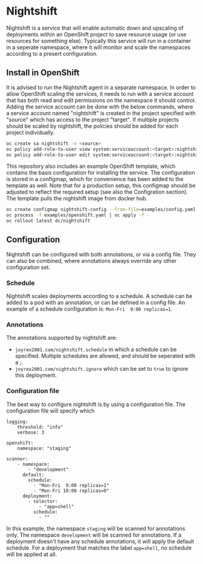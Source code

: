 # Nightshift

Nightshift is a service that will enable automatic down and upscaling of
deployments within an OpenShift project to save resource usage (or use
resources for something else). Typically this service will run in a container
in a seperate namespace, where it will monitor and scale the namespaces
according to a presert configuration.

## Install in OpenShift

It is advised to run the Nightshift agent in a separate namespace. In order to
allow OpenShift scaling the services, it needs to run with a service account
that has both read and edit permissions on the namespace it should control.
Adding the service account can be done with the below commands, where a
service account named "nightshift" is created in the project specified with
"source" which has access to the project "target". If multiple projects
should be scaled by nightshift, the policies should be added for each project
individually.

```bash
oc create sa nightshift -n <source>
oc policy add-role-to-user view system:serviceaccount:<target>:nightshift -n <source>
oc policy add-role-to-user edit system:serviceaccount:<target>:nightshift -n <source>
```

This repository also includes an example OpenShift template, which contains
the basis configuration for installing the service. The configuration is stored
in a configmap, which for convenience has been added to the template as well.
Note that for a production setup, this configmap should be adjusted to reflect
the required setup (see also the Configration section). The template pulls the
nightshift image from docker hub.

```bash
oc create configmap nightshift-config --from-file=examples/config.yaml
oc process -f examples/openshift.yaml | oc apply -f -
oc rollout latest dc/nightshift
```

## Configuration

Nightshift can be configured with both annotations, or via a config file. They
can also be combined, where annotations always override any other configuration
set.

### Schedule

Nightshift scales deployments according to a schedule. A schedule can be
added to a pod with an annotation, or can be defined in a config file. An
example of a schedule configuration is: ```Mon-Fri  9:00 replicas=1```.

### Annotations

The annotations supported by nightshift are:

* ```joyrex2001.com/nightshift.schedule``` in which a schedule can be specified. Multiple schedules are allowed, and should be seperated with a ;.
* ```joyrex2001.com/nightshift.ignore``` which can be set to ```true``` to ignore this deployment.

### Configuration file

The best way to configure nightshift is by using a configuration file. The
configuration file will specify which

```
logging:
    threshold: "info"
    verbose: 3

openshift:
    namespace: "staging"

scanner:
    - namespace:
        - "development"
      default:
        schedule:
          - "Mon-Fri  9:00 replicas=1"
          - "Mon-Fri 18:00 replicas=0"
      deployment:
        - selector:
            - "app=shell"
          schedule:
            - ""
```

In this example, the namespace ```staging``` will be scanned for annotations
only. The namespace ```development``` will be scanned for annotations. If a
deployment doesn't have any schedule annotations, it will apply the default
schedule. For a deployment that matches the label ```app=shell```, no schedule
will be applied at all.
